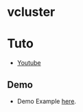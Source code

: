 # vcluster
# Tuto
* [Youtube](https://youtu.be/vB-3JMb9twM)

## Demo
* Demo Example [here](https://loft.sh/blog/development-environments-with-vcluster-a/).
